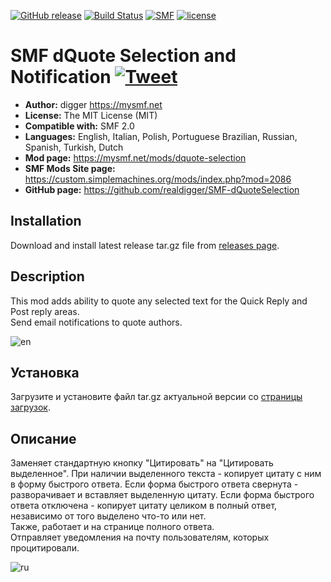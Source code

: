 [![GitHub release](https://img.shields.io/github/release/realdigger/SMF-dQuoteSelection.svg)](https://github.com/realdigger/SMF-dQuoteSelection/releases)
[![Build Status](https://travis-ci.org/realdigger/SMF-dQuoteSelection.svg?branch=master)](https://travis-ci.org/realdigger/SMF-dQuoteSelection)
[![SMF](https://img.shields.io/badge/SMF-2.0-blue.svg?style==flat)](https://simplemachines.org)
[![license](https://img.shields.io/github/license/realdigger/SMF-dQuoteSelection.svg)](https://github.com/realdigger/SMF-dQuoteSelection/blob/master/license.txt)
# SMF dQuote Selection and Notification [![Tweet](https://img.shields.io/twitter/url/http/shields.io.svg?style=social)](https://twitter.com/intent/tweet?text=SMF%20dQuoteSelection.%20This%20mod%20adds%20ability%20to%20quote%20any%20selected%20text%20for%20the%20Quick%20Reply%20and%20Post%20reply%20areas.&url=https://github.com/realdigger/SMF-dQuoteSelection&hashtags=smf,dQuoteSelection)
* **Author:** digger https://mysmf.net
* **License:** The MIT License (MIT)
* **Compatible with:** SMF 2.0
* **Languages:** English, Italian, Polish, Portuguese Brazilian, Russian, Spanish, Turkish, Dutch
* **Mod page:** https://mysmf.net/mods/dquote-selection
* **SMF Mods Site page:** https://custom.simplemachines.org/mods/index.php?mod=2086
* **GitHub page:** https://github.com/realdigger/SMF-dQuoteSelection

## Installation  
Download and install latest release tar.gz file from [releases page](https://github.com/realdigger/SMF-dQuoteSelection/releases).

## Description
This mod adds ability to quote any selected text for the Quick Reply and Post reply areas.  
Send email notifications to quote authors.

![en](https://cloud.githubusercontent.com/assets/1187218/26083700/55f7dcf2-39e8-11e7-92eb-b23cbc1f121a.png)

## Установка    
Загрузите и установите файл tar.gz актуальной версии со [страницы загрузок](https://github.com/realdigger/SMF-dQuoteSelection/releases).

## Описание
Заменяет стандартную кнопку "Цитировать" на "Цитировать выделенное".
При наличии выделенного текста - копирует цитату с ним в форму быстрого ответа. Если форма быстрого ответа свернута - разворачивает и вставляет выделенную цитату.
Если форма быстрого ответа отключена - копирует цитату целиком в полный ответ, независимо от того выделено что-то или нет.  
Также, работает и на странице полного ответа.  
Отправляет уведомления на почту пользователям, которых процитировали.

![ru](https://cloud.githubusercontent.com/assets/1187218/26083701/5625cfb8-39e8-11e7-8dec-d52000a1d579.png)
